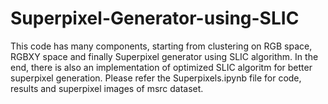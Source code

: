# Superpixel-Generator-using-SLIC

This code has many components, starting from clustering on RGB space, RGBXY space and finally Superpixel generator using SLIC algorithm. In the end, there is also an implementation of optimized SLIC algoritm for better superpixel generation. Please refer the Superpixels.ipynb file for code, results and superpixel images of msrc dataset.
